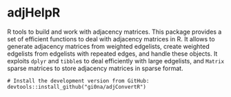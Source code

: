# adjHelpR
R tools to build and work with adjacency matrices.
This package provides a set of efficient functions to deal with adjacency matrices in R.
It allows to generate adjacency matrices from weighted edgelists, create weighted edgelists from edgelists with repeated edges, and handle these objects.
It exploits `dplyr` and `tibble`s to deal efficiently with large edgelists, and `Matrix` sparse matrices to store adjacency matrices in sparse format.

```
# Install the development version from GitHub:
devtools::install_github("gi0na/adjConvertR")
```
